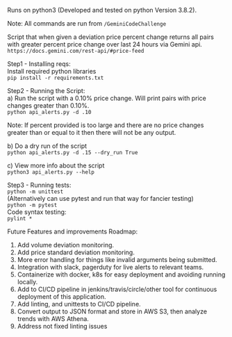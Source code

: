 Runs on python3 (Developed and tested on python Version 3.8.2).

Note: All commands are run from `/GeminiCodeChallenge`

Script that when given a deviation price percent change returns all pairs with 
greater percent price change over last 24 hours via Gemini api. \
`https://docs.gemini.com/rest-api/#price-feed`

Step1 - Installing reqs: \
Install required python libraries \
`pip install -r requirements.txt`

Step2 - Running the Script: \
a) Run the script with a 0.10% price change. 
Will print pairs with price changes greater than 0.10%. \
`python api_alerts.py -d .10`

Note: If percent provided is too large and there are no price changes greater than or equal to it
then there will not be any output.


b) Do a dry run of the script \
`python api_alerts.py -d .15 --dry_run True`

c) View more info about the script \
`python3 api_alerts.py --help`


Step3 - Running tests: \
`python -m unittest` \
(Alternatively can use pytest and run that way for fancier testing) \
`python -m pytest` \
Code syntax testing: \
`pylint *`

Future Features and improvements Roadmap:
1) Add volume deviation monitoring.
2) Add price standard deviation monitoring.
3) More error handling for things like invalid arguments being submitted.
4) Integration with slack, pagerduty for live alerts to relevant teams.
5) Containerize with docker, k8s for easy deployment and avoiding running locally.
6) Add to CI/CD pipeline in jenkins/travis/circle/other tool for continuous deployment of this application.
7) Add linting, and unittests to CI/CD pipeline.
8) Convert output to JSON format and store in AWS S3, then analyze trends with AWS Athena.
9) Address not fixed linting issues

